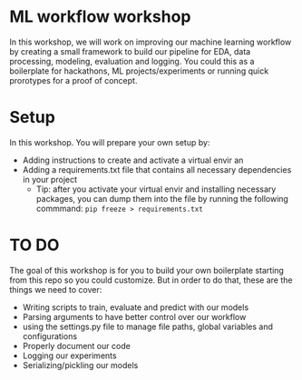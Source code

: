 # ML workflow workshop
In this workshop, we will work on improving our machine learning workflow by creating a small framework to build our pipeline for EDA, data processing, modeling, evaluation and logging. You could this as a boilerplate for hackathons, ML projects/experiments or running quick prorotypes for a proof of concept.

# Setup
In this workshop. You will prepare your own setup by:
- Adding instructions to create and activate a virtual envir an
- Adding a requirements.txt file that contains all necessary dependencies in your project
  - Tip: after you activate your virtual envir and installing necessary packages, you can dump them into the file by running the following commmand:
    ``pip freeze > requirements.txt``

# TO DO
The goal of this workshop is for you to build your own boilerplate starting from this repo so you could customize. But in order to do that, these are the things we need to cover:
- Writing scripts to train, evaluate and predict with our models
- Parsing arguments to have better control over our workflow
- using the settings.py file to manage file paths, global variables and configurations
- Properly document our code
- Logging our experiments
- Serializing/pickling our models

